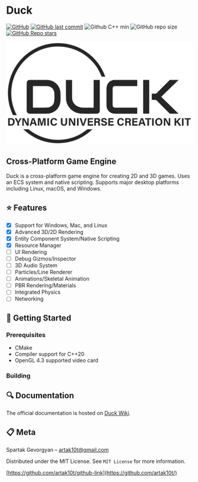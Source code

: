 # Duck
[![GitHub](https://img.shields.io/github/license/artak10t/Duck?style=flat-square)](https://github.com/artak10t/Duck/blob/main/LICENSE)
[![GitHub last commit](https://img.shields.io/github/last-commit/artak10t/Duck?style=flat-square)](https://github.com/artak10t/Duck/commits/main)
![Github C++ min](https://img.shields.io/badge/C%2B%2B-20-blue?style=flat-square)
![GitHub repo size](https://img.shields.io/github/repo-size/artak10t/Duck?style=flat-square)
[![GitHub Repo stars](https://img.shields.io/github/stars/artak10t/Duck?style=flat-square)](https://github.com/artak10t/Duck/stargazers)

![](Logo.png)

## Cross-Platform Game Engine
Duck is a cross-platform game engine for creating 2D and 3D games. Uses an ECS system and native scripting. Supports major desktop platforms including Linux, macOS, and Windows.

## :star: Features
- [x] Support for Windows, Mac, and Linux
- [x] Advanced 3D/2D Rendering
- [x] Entity Component System/Native Scripting
- [x] Resource Manager
- [ ] UI Rendering
- [ ] Debug Gizmos/Inspector
- [ ] 3D Audio System
- [ ] Particles/Line Renderer
- [ ] Animations/Skeletal Animation
- [ ] PBR Rendering/Materials
- [ ] Integrated Physics
- [ ] Networking

## :wrench: Getting Started

### Prerequisites
- CMake
- Compiler support for C++20
- OpenGL 4.3 supported video card

### Building

## :mag: Documentation
The official documentation is hosted on [Duck Wiki](https://github.com/artak10t/Duck/wiki).

## :clipboard: Meta

Spartak Gevorgyan – artak10t@gmail.com

Distributed under the MIT License. See ``MIT License`` for more information.

[https://github.com/artak10t/github-link](https://github.com/artak10t/)
